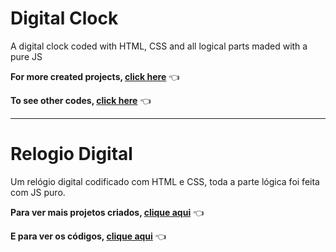 # Digital Clock

A digital clock coded with HTML, CSS and all logical parts maded with a pure JS 

**For more created projects, [click here](https://rhama-krisner.github.io/Projeto-do-Russo/)** :point_left:

**To see other codes, [click here](https://github.com/rhama-krisner/Projeto-do-Russo)** :point_left:

--------------------------------------------
# Relogio Digital

Um relógio digital codificado com HTML e CSS, toda a parte lógica foi feita com JS puro.

**Para ver mais projetos criados, [clique aqui](https://rhama-krisner.github.io/Projeto-do-Russo/)** :point_left:

**E para ver os códigos, [clique aqui](https://github.com/rhama-krisner/Projeto-do-Russo)**  :point_left:
